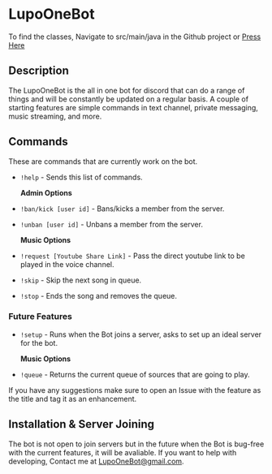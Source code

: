 # LupoOneBot

To find the classes, Navigate to src/main/java in the Github project or [Press Here](https://github.com/lupoonehundred/LupoOneBot/tree/master/src/main/java)
## Description

The LupoOneBot is the all in one bot for discord that can do a range of things and will be constantly be updated on a regular basis. A couple of starting features are simple commands in text channel, private messaging, music streaming, and more.

## Commands

These are commands that are currently work on the bot.

- `!help` - Sends this list of commands.

  **Admin Options**
- `!ban/kick [user id]` - Bans/kicks a member from the server.
- `!unban [user id]` - Unbans a member from the server.

  **Music Options**
- `!request [Youtube Share Link]` - Pass the direct youtube link to be played in the voice channel.
- `!skip` - Skip the next song in queue.
- `!stop` - Ends the song and removes the queue.

### Future Features

- `!setup` - Runs when the Bot joins a server, asks to set up an ideal server for the bot.

  **Music Options**
- `!queue` - Returns the current queue of sources that are going to play.

If you have any suggestions make sure to open an Issue with the feature as the title and tag it as an enhancement.

## Installation & Server Joining

The bot is not open to join servers but in the future when the Bot is bug-free with the current features, it will be avaliable. If you want to help with developing, Contact me at LupoOneBot@gmail.com. 
